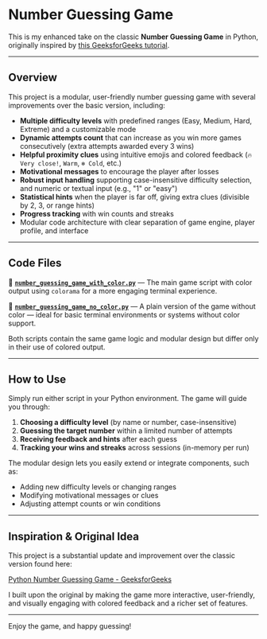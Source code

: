 # Number Guessing Game

This is my enhanced take on the classic **Number Guessing Game** in Python, originally inspired by [this GeeksforGeeks tutorial](https://www.geeksforgeeks.org/python/number-guessing-game-in-python/).

---

## Overview

This project is a modular, user-friendly number guessing game with several improvements over the basic version, including:

- **Multiple difficulty levels** with predefined ranges (Easy, Medium, Hard, Extreme) and a customizable mode
- **Dynamic attempts count** that can increase as you win more games consecutively (extra attempts awarded every 3 wins)
- **Helpful proximity clues** using intuitive emojis and colored feedback (`🔥 Very close!`, `Warm`, `❄️ Cold`, etc.)
- **Motivational messages** to encourage the player after losses
- **Robust input handling** supporting case-insensitive difficulty selection, and numeric or textual input (e.g., "1" or "easy")
- **Statistical hints** when the player is far off, giving extra clues (divisible by 2, 3, or range hints)
- **Progress tracking** with win counts and streaks
- Modular code architecture with clear separation of game engine, player profile, and interface

---

## Code Files

🔸 **[`number_guessing_game_with_color.py`](./number_guessing_game_with_color.py)** — The main game script with color output using `colorama` for a more engaging terminal experience.

🔹 **[`number_guessing_game_no_color.py`](./number_guessing_game_no_color.py)** — A plain version of the game without color — ideal for basic terminal environments or systems without color support.



Both scripts contain the same game logic and modular design but differ only in their use of colored output.

---

## How to Use

Simply run either script in your Python environment. The game will guide you through:

1. **Choosing a difficulty level** (by name or number, case-insensitive)
2. **Guessing the target number** within a limited number of attempts
3. **Receiving feedback and hints** after each guess
4. **Tracking your wins and streaks** across sessions (in-memory per run)

The modular design lets you easily extend or integrate components, such as:

- Adding new difficulty levels or changing ranges
- Modifying motivational messages or clues
- Adjusting attempt counts or win conditions

---

## Inspiration & Original Idea

This project is a substantial update and improvement over the classic version found here:

[Python Number Guessing Game - GeeksforGeeks](https://www.geeksforgeeks.org/python/number-guessing-game-in-python/)

I built upon the original by making the game more interactive, user-friendly, and visually engaging with colored feedback and a richer set of features.

---

Enjoy the game, and happy guessing!
